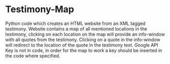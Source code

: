 # Testimony-Map
Python code which creates an HTML website from an XML tagged testimony. Website contains a map of all mentioned locations in the testimony, clicking on each location on the map will provide an info-window with all quotes from the testimony. Clicking on a quote in the info-window will redirect to the location of the quote in the testimony text.
Google API Key is not in code, in order for the map to work a key should be inserted in the code where specified.
